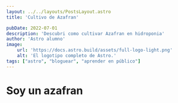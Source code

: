 ```yaml
---
layout: ../../layouts/PostsLayout.astro
title: 'Cultivo de Azafran'

pubDate: 2022-07-01
description: 'Descubri como cultivar Azafran en hidroponia'
author: 'Astro alumno'
image:
    url: 'https://docs.astro.build/assets/full-logo-light.png'
    alt: 'El logotipo completo de Astro.'
tags: ["astro", "bloguear", "aprender en público"]
---
```

# Soy un azafran